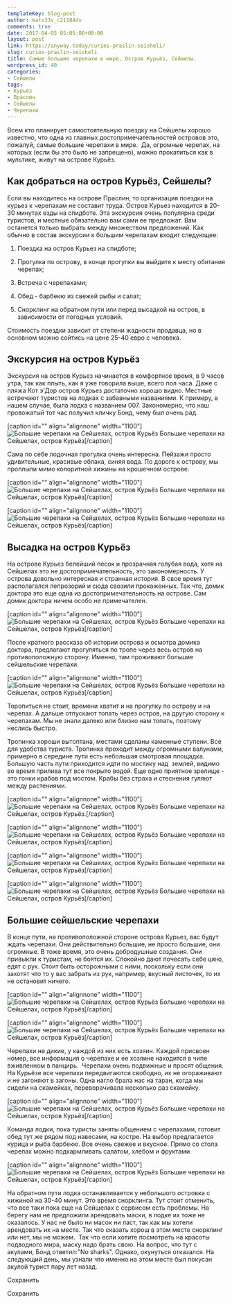 ```yaml
---
templateKey: blog-post
author: matv33v_c21184dv
comments: true
date: 2017-04-05 05:05:00+00:00
layout: post
link: https://anyway.today/curios-praslin-seisheli/
slug: curios-praslin-seisheli
title: Самые большие черепахи в мире, Остров Курьёз, Сейшелы.
wordpress_id: 40
categories:
- Сейшелы
tags:
- Курьёз
- Праслин
- Сейшелы
- Черепахи
---
```


Всем кто планирует самостоятельную поездку на Сейшелы хорошо известно, что одна из главных достопримечательностей островов это, пожалуй, самые большие черепахи в мире.  Да, огромные черепах, на которых (если бы это было не запрещено), можно прокатиться как в мультике, живут на острове Курьёз.





## Как добраться на остров Курьёз, Сейшелы?




Если вы находитесь на острове Праслин, то организация поездки на курьез к черепахам не составит труда. Остров Курьез находится в 20-30 минутах езды на спидботе. Эта экскурсия очень популярна среди туристов, и местные обязательно вам сами ее предложат. Вам останется только выбрать между множеством предложений. Как обычно в состав экскурсии к большим черепахам входит следующее:






 	
  1. Поездка на остров Курьез на спидботе;

 	
  2. Прогулка по острову, в конце прогулки вы выйдите к месту обитания черепах;

 	
  3. Встреча с черепахами;

 	
  4. Обед - барбекю из свежей рыбы и салат;

 	
  5. Снорклинг на обратном пути или перед высадкой на остров, в зависимости от погодных условий.




Стоимость поездки зависит от степени жадности продавца, но в основном можно сойтись на цене 25-40 евро с человека.




<!-- more -->





## Экскурсия на остров Курьёз




Экскурсия на остров Курьез начинается в комфортное время, в 9 часов утра, так как плыть, как я уже говорила выше, всего пол часа. Даже с пляжа Кот э'Дор остров Курьез достаточно хорошо видно. Местные встречают туристов на лодках с забавными названиями. К примеру, в нашем случае, была лодка с названием 007. Закономерно, что наш провожатый тот час получил кличку Бонд, чему был очень рад.




[caption id="" align="alignnone" width="1100"]![Большие черепахи на Сейшелах, остров Курьёз](https://3.downloader.disk.yandex.ru/preview/6f40edb242936ed842bfd94177f34bdbb7b4c0df289a4504756687be5947e52e/inf/nLXBE4gB1u37Myt0_bNkXpiKId6vNiPksMPlLj8AxUj98ksIKg0teDGwfQBIsep2-LFNS4RO3zaY1ep2gYbNfw%3D%3D?uid=84548385&filename=2012-04-20_10-41-42_Seychelles_533.JPG&disposition=inline&hash=&limit=0&content_type=image%2Fjpeg&tknv=v2&size=1280x843) Большие черепахи на Сейшелах, остров Курьёз[/caption]


Сама по себе лодочная прогулка очень интересна. Пейзажи просто удивительные, красивые облака, синяя вода. По дороге к острову, мы проплыли мимо колоритной хижины на крошечном острове.




[caption id="" align="alignnone" width="1100"]![Большие черепахи на Сейшелах, остров Курьёз](https://3.downloader.disk.yandex.ru/preview/c088eb60a65bb648e209a48078b525d7dda329e8a4ce9f7ab922da594e43411e/inf/nLXBE4gB1u37Myt0_bNkXmeXeMx-1_A50k1f9ROoElvlWxE7rCAFSAZyHzbxu0zhUzxoRg_ZS233L3XFveImvQ%3D%3D?uid=84548385&filename=2012-04-20_10-41-22_Seychelles_376.JPG&disposition=inline&hash=&limit=0&content_type=image%2Fjpeg&tknv=v2&size=1280x843) Большие черепахи на Сейшелах, остров Курьёз[/caption]

[caption id="" align="alignnone" width="1100"]![Большие черепахи на Сейшелах, остров Курьёз](https://4.downloader.disk.yandex.ru/preview/3e5fedb9088440003ca78ed6961c4ff25b5222bf9dbbc91c167fb1e2ce49085b/inf/nLXBE4gB1u37Myt0_bNkXoG_-244F_NKma6QreJbO7eI81UHO-JFoju6-HkMTdzVvwN5GjyQ3FFm4jaVHseNXw%3D%3D?uid=84548385&filename=2012-04-20_12-35-30_Seychelles_595.JPG&disposition=inline&hash=&limit=0&content_type=image%2Fjpeg&tknv=v2&size=1280x843) Большие черепахи на Сейшелах, остров Курьёз[/caption]


## Высадка на остров Курьёз




На острове Курьез белейший песок и прозрачная голубая вода, хотя на Сейшелах это не достопримечательность, это закономерность. У острова довольно интересная и странная история. В свое время тут располагался лепрозорий и сюда свозили прокаженных. Так что, домик доктора это еще одна из достопримечательность на острове. Сам домик доктора ничем особо не примечателен.




[caption id="" align="alignnone" width="1100"]![Большие черепахи на Сейшелах, остров Курьёз](https://3.downloader.disk.yandex.ru/preview/04a85a62546a4b3a6b3cfc27d7fbd971fd93017845ddd689ce949b17b6418fa1/inf/nLXBE4gB1u37Myt0_bNkXuQ1SvNDdEHCriT5G7gnmOf56WNzl-DknwWQiu1YFUR5YMUbHBUb4CzoL0PdKg5bpA%3D%3D?uid=84548385&filename=2012-04-20_12-23-18_Seychelles_454.JPG&disposition=inline&hash=&limit=0&content_type=image%2Fjpeg&tknv=v2&size=1280x843) Большие черепахи на Сейшелах, остров Курьёз[/caption]


После краткого рассказа об истории острова и осмотра домика доктора, предлагают прогуляться по тропе через весь остров на противоположную сторону. Именно, там проживают большие сейшельские черепахи.




[caption id="" align="alignnone" width="1100"]![Большие черепахи на Сейшелах, остров Курьёз](https://3.downloader.disk.yandex.ru/preview/e92cafde764fb79f609b5662ee8170a621a21ede17a9adba2045e0d9c5d8cd62/inf/nLXBE4gB1u37Myt0_bNkXiB2kyuKYBV4ciNn7puihZtXW9hNWJkX0ahXqInHxc8Gyp3LxaWKQtv17o3JiTO0Lg%3D%3D?uid=84548385&filename=2012-04-20_10-58-58_Seychelles_541.JPG&disposition=inline&hash=&limit=0&content_type=image%2Fjpeg&tknv=v2&size=1280x843) Большие черепахи на Сейшелах, остров Курьёз[/caption]


Торопиться не стоит, времени хватит и на прогулку по острову и на черепах. А дальше отпускают топать через остров, на другую сторону к черепахам. Мы не знали далеко или близко нам топать, поэтому неслись быстро.




Тропинка хороши вытоптана, местами сделаны каменные ступени. Все для удобства туриста. Тропинка проходит между огромными валунами, примерно в середине пути есть небольшая смотровая площадка. Большую часть пути приходится идти по мостику над  землей, видимо во время прилива тут все покрыто водой. Еще одно приятное зрелище - это гонки крабов под мостом. Крабы без страха и стеснения гуляют между растениями.




[caption id="" align="alignnone" width="1100"]![Большие черепахи на Сейшелах, остров Курьёз](https://2.downloader.disk.yandex.ru/preview/6d1250400581173dab83859de5d55cc53ec487e007644c490f8131904cb2b918/inf/nLXBE4gB1u37Myt0_bNkXqRQCD3dfivTXisUfPmJlELG6m75z1AuRP0cIEQpo-mX4YU8gObJhG3j1oZ6HrqMJA%3D%3D?uid=84548385&filename=2012-04-20_11-51-32_Seychelles_569.JPG&disposition=inline&hash=&limit=0&content_type=image%2Fjpeg&tknv=v2&size=1280x843) Большие черепахи на Сейшелах, остров Курьёз.[/caption]

[caption id="" align="alignnone" width="1100"]![Большие черепахи на Сейшелах, остров Курьёз](https://4.downloader.disk.yandex.ru/preview/30ddaa706e52ca4ee892cf688ef6a3e7644cb649b2f9a857cd64250f1d4e9625/inf/nLXBE4gB1u37Myt0_bNkXgTAgZYuN4hrLe_0zxN380UZtV0W_eJc_m7xfaBhwn7u0URyWn20qDiaSTI4wpGKmw%3D%3D?uid=84548385&filename=2012-04-20_11-44-42_Seychelles_551.JPG&disposition=inline&hash=&limit=0&content_type=image%2Fjpeg&tknv=v2&size=1280x843) Большие черепахи на Сейшелах, остров Курьёз[/caption]

[caption id="" align="alignnone" width="1100"]![Большие черепахи на Сейшелах, остров Курьёз](https://2.downloader.disk.yandex.ru/preview/d79b89fcef445f4985277c29c648d4208da9699307650c47d27a450dec48f5d9/inf/nLXBE4gB1u37Myt0_bNkXsU8YX110Lkbn-2R9FrRGKDAq7BPM1QqAYMKEC4UFRqdZWVWLo9KC2hv_-17nU36Gw%3D%3D?uid=84548385&filename=2012-04-20_11-15-20_Seychelles_399.JPG&disposition=inline&hash=&limit=0&content_type=image%2Fjpeg&tknv=v2&size=1280x843) Большие черепахи на Сейшелах, остров Курьёз[/caption]

[caption id="" align="alignnone" width="1100"]![Большие черепахи на Сейшелах, остров Курьёз](https://1.downloader.disk.yandex.ru/preview/da7d78433d5331455008ec76b6081349e4353a0ef68617eed75df2b8cc1e9112/inf/nLXBE4gB1u37Myt0_bNkXmqyXAEx0M-5UAzpHrK44DcT9cQ2DealUEEl8yilC1W5on9R5Kdk90YjWZN8DfYb3g%3D%3D?uid=84548385&filename=2012-04-20_12-03-08_Seychelles_575.JPG&disposition=inline&hash=&limit=0&content_type=image%2Fjpeg&tknv=v2&size=1280x843) Большие черепахи на Сейшелах, остров Курьёз[/caption]


## Большие сейшельские черепахи




В конце пути, на противоположной стороне острова Курьез, вас будут ждать черепахи. Они действительно большие, не просто большие, они огромные. В тоже время, это очень добродушные создания. Они привыкли к туристам, не боятся их. Спокойно дают почесать себе шею, едят с рук. Стоит быть осторожными с ними, поскольку если они захотят что то у вас забрать из рук, например, вкусный листочек, то их не остановит ничего.




[caption id="" align="alignnone" width="1100"]![Большие черепахи на Сейшелах, остров Курьёз](https://4.downloader.disk.yandex.ru/preview/f3b52302b98180a077a2240f1d4055dad1a1828153dd6e52c19b73f3fbc9d894/inf/nLXBE4gB1u37Myt0_bNkXgo3Jsct3oE2FFTj_S7EjjNdB37LwD-1AT_gvxMabIGZfAPRlFe3UK55kEyq52JYhA%3D%3D?uid=84548385&filename=2012-04-20_12-16-06_Seychelles_432.JPG&disposition=inline&hash=&limit=0&content_type=image%2Fjpeg&tknv=v2&size=1280x843) Большие черепахи на Сейшелах, остров Курьёз[/caption]

[caption id="" align="alignnone" width="1100"]![Большие черепахи на Сейшелах, остров Курьёз](https://1.downloader.disk.yandex.ru/preview/306d1b0f67f4dc5139ad52550d974e29180c0887fcbe8a48af086c24d1dd3ee1/inf/nLXBE4gB1u37Myt0_bNkXqOWAuP9VZVm-PeRlMuoIt0lCwhL0zghJv-9rc82sbaqayuZp1sp-iitXLlwwe-RLg%3D%3D?uid=84548385&filename=2012-04-20_12-21-48_Seychelles_446.JPG&disposition=inline&hash=&limit=0&content_type=image%2Fjpeg&tknv=v2&size=1280x843) Большие черепахи на Сейшелах, остров Курьёз[/caption]


Черепахи не дикие, у каждой из них есть хозяин. Каждой присвоен номер, все информация о черепахе и ее хозяине находится в чипе вживленном в панцирь.  Черепахи очень подвижные и просят общения.  На Курьёзе все черепахи передвигаются свободно, их не огораживают и не загоняют в загоны. Одна нагло брала нас на таран, когда мы сидели на скамейках, переворачивала несколько раз скамейку.




[caption id="" align="alignnone" width="1100"]![Большие черепахи на Сейшелах, остров Курьёз](https://4.downloader.disk.yandex.ru/preview/2007e6ea404c0539d6a2404847b317594c192648176f8ea0e026ea2d6bc55777/inf/nLXBE4gB1u37Myt0_bNkXl2CGv07NEgyNzIQhkxAhrvjYirdh-pn9pgPVaTazkeXuZcy8vjY-5j43qtXULa2oA%3D%3D?uid=84548385&filename=2012-04-20_12-42-16_Seychelles_467.JPG&disposition=inline&hash=&limit=0&content_type=image%2Fjpeg&tknv=v2&size=1280x843) Большие черепахи на Сейшелах, остров Курьёз[/caption]


Команда лодки, пока туристы заняты общением с черепахами, готовит обед тут же рядом под навесами, на костре. На выбор предлагается курица и рыба барбекю. Все очень свежее и вкусное. Прямо со стола черепах можно подкармливать салатом, хлебом и фруктами.




[caption id="" align="alignnone" width="1100"]![Большие черепахи на Сейшелах, остров Курьёз](https://3.downloader.disk.yandex.ru/preview/b87bb5aebd3c4930117387137bcad2d8b1b0d493d845cdfcdbc65e9ebcf4e1c2/inf/nLXBE4gB1u37Myt0_bNkXgpUt3bDVfu5NHtXp8irTEvTWiXxwrpJONS0YRrvn0SMlq6mxcl-1xqKjxxapsidzA%3D%3D?uid=84548385&filename=2012-04-20_12-12-26_Seychelles_421.JPG&disposition=inline&hash=&limit=0&content_type=image%2Fjpeg&tknv=v2&size=1280x843) Большие черепахи на Сейшелах, остров Курьёз[/caption]


На обратном пути лодка останавливается у небольшого островка с хижиной на 30-40 минут. Это время снорклинга. Тут стоит отменить, что все таки пока еще на Сейшелах с сервисом есть проблемы. На берегу нам не предложили арендовать маски, в лодке их тоже не оказалось. У нас не было ни масок ни ласт, так как мы хотели арендовать их на месте. Так что сказать хорош в этом месте снорклинг или нет, мы не можем.  Так что если хотите посмотреть на красоты подводного мира, маску надо брать свою. На вопрос, что тут с акулами, Бонд ответил:"No sharks". Однако, окунуться отказался. На следующий день, мы узнали что именно на этом месте был покусан акулой турист пару лет назад.


Сохранить

Сохранить
